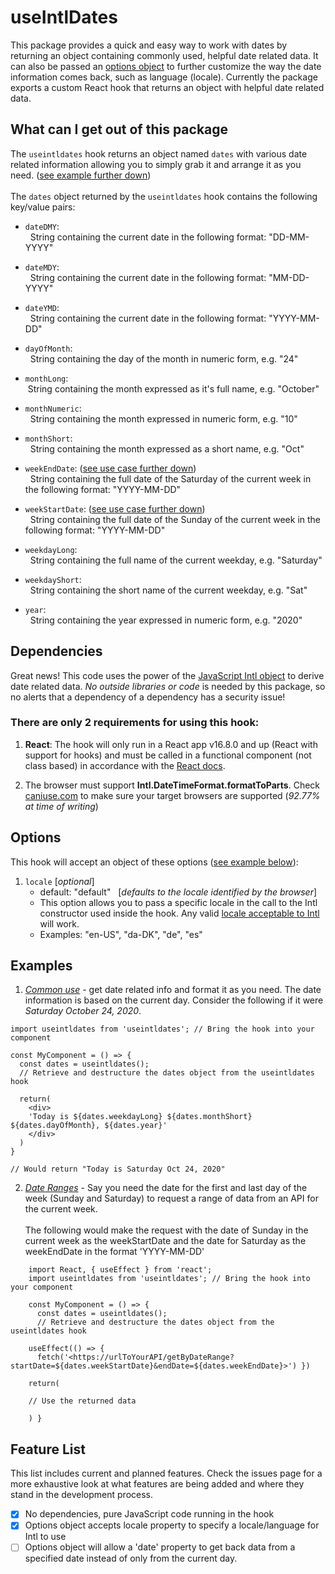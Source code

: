# useIntlDates

This package provides a quick and easy way to work with dates by returning an object containing commonly used, helpful date related data. It can also be passed an [options object](#options) to further customize the way the date information comes back, such as language (locale). Currently the package exports a custom React hook that returns an object with helpful date related data.

## What can I get out of this package

The `useintldates` hook returns an object named `dates` with various date related information allowing you to simply grab it and arrange it as you need. ([see example further down](#examples))<br /> <br />
The `dates` object returned by the `useintldates` hook contains the following key/value pairs:

- `dateDMY`: <br /> &nbsp; String containing the current date in the following format: "DD-MM-YYYY"

- `dateMDY`: <br /> &nbsp; String containing the current date in the following format: "MM-DD-YYYY"

- `dateYMD`: <br /> &nbsp; String containing the current date in the following format: "YYYY-MM-DD"

- `dayOfMonth`: <br /> &nbsp; String containing the day of the month in numeric form, e.g. "24"

- `monthLong`: <br /> &nbsp;String containing the month expressed as it's full name, e.g. "October"

- `monthNumeric`: <br /> &nbsp; String containing the month expressed in numeric form, e.g. "10"

- `monthShort`: <br /> &nbsp; String containing the month expressed as a short name, e.g. "Oct"

- `weekEndDate`: ([see use case further down](#examples)) <br /> &nbsp; String containing the full date of the Saturday of the current week in the following format: "YYYY-MM-DD"

- `weekStartDate`: ([see use case further down](#examples)) <br /> &nbsp; String containing the full date of the Sunday of the current week in the following format: "YYYY-MM-DD"

- `weekdayLong`: <br /> &nbsp; String containing the full name of the current weekday, e.g. "Saturday"

- `weekdayShort`: <br /> &nbsp; String containing the short name of the current weekday, e.g. "Sat"

- `year`: <br /> &nbsp; String containing the year expressed in numeric form, e.g. "2020"

## Dependencies

Great news! This code uses the power of the [JavaScript Intl object](https://developer.mozilla.org/en-US/docs/Web/JavaScript/Reference/Global_Objects/Intl/DateTimeFormat) to derive date related data. _No outside libraries or code_ is needed by this package, so no alerts that a dependency of a dependency has a security issue!<br />

### There are only 2 requirements for using this hook:

1.  **React**: The hook will only run in a React app v16.8.0 and up (React with support for hooks) and must be called in a functional component (not class based) in accordance with the [React docs](https://reactjs.org/docs/hooks-intro.html).

2.  The browser must support **Intl.DateTimeFormat.formatToParts**. Check [caniuse.com](https://caniuse.com/?search=Intl%3A%20DateTimeFormat%3A%20formatToParts) to make sure your target browsers are supported (_92.77% at time of writing_)

## Options

This hook will accept an object of these options ([see example below](#examples)):

1. `locale` [_optional_]<br />
   - default: "default" &nbsp; [_defaults to the locale identified by the browser_]<br />
   - This option allows you to pass a specific locale in the call to the Intl constructor used inside the hook. Any valid [locale acceptable to Intl](https://developer.mozilla.org/en-US/docs/Web/JavaScript/Reference/Global_Objects/Intl/DateTimeFormat/DateTimeFormat) will work.<br />
   - Examples: "en-US", "da-DK", "de", "es"

## Examples

1. <u>_Common use_</u> - get date related info and format it as you need. The date information is based on the current day. Consider the following if it were _Saturday October 24, 2020_.<br />

```
import useintldates from 'useintldates'; // Bring the hook into your component

const MyComponent = () => {
  const dates = useintldates();
  // Retrieve and destructure the dates object from the useintldates hook

  return(
    <div>
    'Today is ${dates.weekdayLong} ${dates.monthShort} ${dates.dayOfMonth}, ${dates.year}'
    </div>
  )
}

// Would return "Today is Saturday Oct 24, 2020"
```

2. <u>_Date Ranges_</u> - Say you need the date for the first and last day of the week (Sunday and Saturday) to request a range of data from an API for the current week. <br /> <br />
   The following would make the request with the date of Sunday in the current week as the weekStartDate and the date for Saturday as the weekEndDate in the format 'YYYY-MM-DD' <br />

```
    import React, { useEffect } from 'react';
    import useintldates from 'useintldates'; // Bring the hook into your component

    const MyComponent = () => {
      const dates = useintldates();
      // Retrieve and destructure the dates object from the useintldates hook

    useEffect(() => {
      fetch('<https://urlToYourAPI/getByDateRange?startDate=${dates.weekStartDate}&endDate=${dates.weekEndDate}>') })

    return(

    // Use the returned data

    ) }
```

## Feature List

This list includes current and planned features. Check the issues page for a more exhaustive look at what features are being added and where they stand in the development process.

- [x] No dependencies, pure JavaScript code running in the hook
- [x] Options object accepts locale property to specify a locale/language for Intl to use
- [ ] Options object will allow a 'date' property to get back data from a specified date instead of only from the current day.
